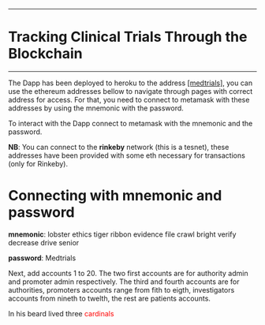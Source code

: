 ***
# Tracking Clinical Trials Through the Blockchain
***

The Dapp has been deployed to heroku to the address [[medtrials]](https://samuel-medical-trials.herokuapp.com/), you can use the ethereum addresses bellow to navigate through pages with correct address for access. For that, you need to connect to metamask with these addresses by using the mnemonic with the password.

To interact with the Dapp connect to metamask with the mnemonic and the password.

__NB__: You can connect to the __rinkeby__ network (this is a tesnet), these addresses have been provided with some eth necessary for transactions (only for Rinkeby).

# Connecting with mnemonic and password

__mnemonic__: lobster ethics tiger ribbon evidence file crawl bright verify decrease drive senior

__password__: Medtrials

Next, add accounts 1 to 20. The two first accounts are for authority admin and promoter admin respectively. The third and fourth accounts are for authorities, promoters accounts range from fith to eigth, investigators accounts from nineth to twelth, the rest are patients accounts.

In his beard lived three <span style="color:red">cardinals</span>
